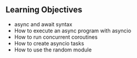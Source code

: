 ## Learning Objectives

- async and await syntax
- How to execute an async program with asyncio
- How to run concurrent coroutines
- How to create asyncio tasks
- How to use the random module
